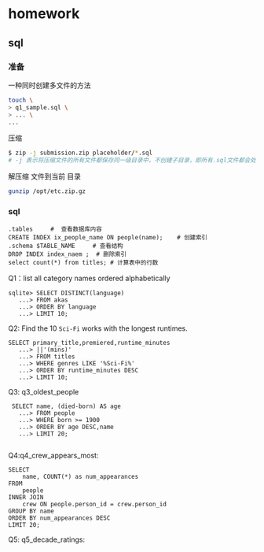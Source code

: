 # homework

## sql

### 准备 

一种同时创建多文件的方法

```bash
touch \
> q1_sample.sql \
> ... \
...
```

压缩

```bash
$ zip -j submission.zip placeholder/*.sql
# -j 表示将压缩文件的所有文件都保存同一级目录中，不创建子目录，即所有.sql文件都会处于压缩文件的根目录中
```

解压缩 文件到当前 目录

```bash
gunzip /opt/etc.zip.gz
```





### sql

```sqlite
.tables 	#  查看数据库内容
CREATE INDEX ix_people_name ON people(name);	# 创建索引 
.schema $TABLE_NAME		# 查看结构 
DROP INDEX index_naem ;  # 删除索引 
select count(*) from titles; # 计算表中的行数
```

Q1：list all category names ordered alphabetically

```sqlite
sqlite> SELECT DISTINCT(language)
   ...> FROM akas
   ...> ORDER BY language
   ...> LIMIT 10;
```



Q2: Find the 10 `Sci-Fi` works with the longest runtimes. 

```sqlite 
SELECT primary_title,premiered,runtime_minutes
   ...> ||'(mins)'
   ...> FROM titles
   ...> WHERE genres LIKE '%Sci-Fi%'
   ...> ORDER BY runtime_minutes DESC
   ...> LIMIT 10;

```

Q3: q3_oldest_people

```sqlite
 SELECT name, (died-born) AS age
   ...> FROM people
   ...> WHERE born >= 1900
   ...> ORDER BY age DESC,name
   ...> LIMIT 20;
 
```

Q4:q4_crew_appears_most:

```sqlite
SELECT
	name, COUNT(*) as num_appearances
FROM
	people
INNER JOIN
	crew ON people.person_id = crew.person_id
GROUP BY name
ORDER BY num_appearances DESC
LIMIT 20;
```

Q5:  q5_decade_ratings:

```sqlite

```



